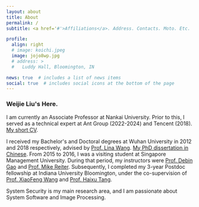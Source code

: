 ```yaml
---
layout: about
title: About
permalink: /
subtitle: <a href='#'>Affiliations</a>. Address. Contacts. Moto. Etc.

profile:
  align: right
  # image: koichi.jpeg
  image: jojo8wp.jpg
  # address: >
  #   Luddy Hall, Bloomington, IN

news: true  # includes a list of news items
social: true  # includes social icons at the bottom of the page
---
```


### Weijie Liu's Here.

I am currently an Associate Professor at Nankai University. Prior to this, I served as a technical expert at Ant Group (2022-2024) and Tencent (2018). [My short CV](/assets/liuweijie_cv_short.pdf).

I received my Bachelor's and Doctoral degrees at Wuhan University in 2012 and 2018 respectively, advised by [Prof. Lina Wang](https://cse.whu.edu.cn/info/1098/1762.htm). [My PhD dissertation in Chinese](/assets/pdf/Phd.pdf).
From 2015 to 2016, I was a visiting student at Singapore Management University. During that period, my instructors were [Prof. Debin Gao](https://dbgao.github.io/) and [Prof. Mike Reiter](https://reitermk.github.io/).
Subsequently, I completed my 3-year Postdoc fellowship at Indiana University Bloomington, under the co-supervision of [Prof. XiaoFeng Wang](https://homes.luddy.indiana.edu/xw7/) and [Prof. Haixu Tang](https://homes.luddy.indiana.edu/hatang/).

System Security is my main research area, and I am passionate about System Software and Image Processing.
